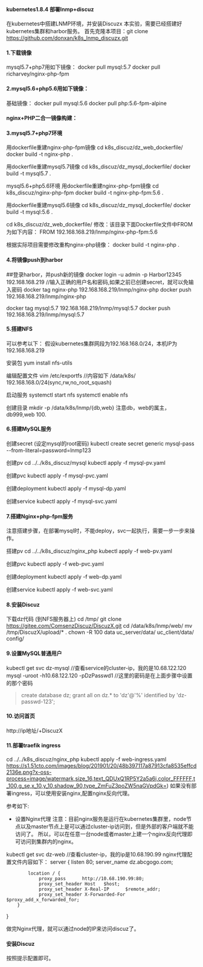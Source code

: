 #### kubernetes1.8.4 部署lnmp+discuz

在kubernetes中搭建LNMP环境，并安装Discuzx
本实验，需要已经搭建好kubernetes集群和harbor服务。
首先克隆本项目：git clone https://github.com/donxan/k8s_lnmp_discuzx.git

#### 1.下载镜像
mysql5.7+php7用如下镜像：
docker pull mysql:5.7
docker pull richarvey/nginx-php-fpm

#### 2.mysql5.6+php5.6用如下镜像：
基础镜像：
docker pull mysql:5.6
docker pull php:5.6-fpm-alpine

#### nginx+PHP二合一镜像构建：

#### 3.mysql5.7+php7环境
用dockerfile重建nginx-php-fpm镜像
cd k8s_discuz/dz_web_dockerfile/
docker build -t nginx-php .

用dockerfile重建mysql5.7镜像
cd k8s_discuz/dz_mysql_dockerfile/
docker build -t mysql5.7 .

mysql5.6+php5.6环境
用dockerfile重建nginx-php-fpm镜像
cd k8s_discuz/nginx-php-fpm
docker build -t nginx-php-fpm:5.6 .

用dockerfile重建mysql5.6镜像
cd k8s_discuz/dz_mysql_dockerfile/
docker build -t mysql:5.6 .

cd k8s_discuz/dz_web_dockerfile/
修改：该目录下面Dockerfile文件中FROM为如下内容：
FROM 192.168.168.219/lnmp/nginx-php-fpm:5.6

根据实际项目需要修改重构nginx-php镜像：
docker build -t nginx-php .

#### 4.将镜像push到harbor
##登录harbor，并push新的镜像
docker login -u admin -p Harbor12345 192.168.168.219  //输入正确的用户名和密码,如果之前已创建secret，就可以免输入密码
docker tag nginx-php 192.168.168.219/lnmp/nginx-php
docker push 192.168.168.219/lnmp/nginx-php

docker tag mysql:5.7 192.168.168.219/lnmp/mysql:5.7
docker push 192.168.168.219/lnmp/mysql:5.7

#### 5.搭建NFS
可以参考以下：
假设kubernetes集群网段为192.168.168.0/24，本机IP为192.168.168.219

安装包
yum install nfs-utils

编辑配置文件
vim /etc/exportfs  //内容如下
/data/k8s/ 192.168.168.0/24(sync,rw,no_root_squash)

启动服务
systemctl start nfs
systemctl enable nfs

创建目录
mkdir -p  /data/k8s/lnmp/{db,web}
注意db，web的属主，db999,web 100.

#### 6.搭建MySQL服务
创建secret (设定mysql的root密码)
kubectl create secret generic mysql-pass --from-literal=password=lnmp123

创建pv
cd ../../k8s_discuz/mysql
kubectl apply -f mysql-pv.yaml

创建pvc
kubectl apply -f mysql-pvc.yaml

创建deployment
kubectl apply -f mysql-dp.yaml 

创建service
kubectl apply -f mysql-svc.yaml


#### 7.搭建Nginx+php-fpm服务
注意搭建步骤，在部署mysql时，不能deploy，svc一起执行，需要一步一步来操作。

搭建pv
cd ../../k8s_discuz/nginx_php
kubectl apply -f web-pv.yaml

创建pvc
kubectl apply -f web-pvc.yaml

创建deployment
kubectl apply -f web-dp.yaml 

创建service
kubectl apply -f web-svc.yaml

#### 8.安装Discuz
下载dz代码 (到NFS服务器上)
cd /tmp/
git clone https://gitee.com/ComsenzDiscuz/DiscuzX.git
cd /data/k8s/lnmp/web/
mv /tmp/DiscuzX/upload/* .
chown -R 100 data uc_server/data/ uc_client/data/ config/

#### 9.设置MySQL普通用户
kubectl get svc dz-mysql //查看service的cluster-ip，我的是10.68.122.120
mysql -uroot -h10.68.122.120 -pDzPasswd1  //这里的密码是在上面步骤中设置的那个密码
> create database dz;
> grant all on dz.* to 'dz'@'%' identified by 'dz-passwd-123';


#### 10.访问首页
http://ip地址/+DiscuzX


#### 11.部署traefik ingress
cd ../../k8s_discuz/nginx_php
kubectl apply -f web-ingress.yaml
https://s1.51cto.com/images/blog/201901/20/48b397117a87913cfa8535effcd2136e.png?x-oss-process=image/watermark,size_16,text_QDUxQ1RP5Y2a5a6i,color_FFFFFF,t_100,g_se,x_10,y_10,shadow_90,type_ZmFuZ3poZW5naGVpdGk=)
如果没有部署ingress，可以使用安装nginx,配置nginx反向代理。

参考如下:
* 设置Nginx代理
注意：目前nginx服务是运行在kubernetes集群里，node节点以及master节点上是可以通过cluster-ip访问到，但是外部的客户端就不能访问了。
      所以，可以在任意一台node或者master上建一个nginx反向代理即可访问到集群内的nginx。

kubectl get svc dz-web //查看cluster-ip，我的ip是10.68.190.99
nginx代理配置文件内容如下：
server {
            listen 80;
            server_name dz.abcgogo.com;

            location / {
                proxy_pass      http://10.68.190.99:80;
                proxy_set_header Host   $host;
                proxy_set_header X-Real-IP      $remote_addr;
                proxy_set_header X-Forwarded-For $proxy_add_x_forwarded_for;
        }
}

做完Nginx代理，就可以通过node的IP来访问discuz了。


#### 安装Discuz
按照提示配置即可。
